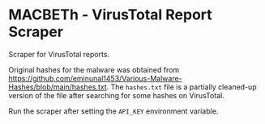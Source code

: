 # MACBETh - VirusTotal Report Scraper
Scraper for VirusTotal reports.

Original hashes for the malware was obtained from https://github.com/eminunal1453/Various-Malware-Hashes/blob/main/hashes.txt. The `hashes.txt` file is a partially cleaned-up version of the file after searching for some hashes on VirusTotal.

Run the scraper after setting the `API_KEY` environment variable.
